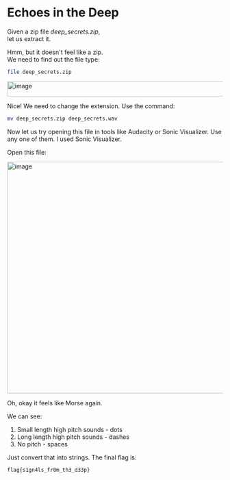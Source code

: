 
# Echoes in the Deep

Given a zip file *deep_secrets.zip*,  
let us extract it.

Hmm, but it doesn't feel like a zip.  
We need to find out the file type:

```bash
file deep_secrets.zip
````

<img width="677" height="35" alt="image" src="https://github.com/user-attachments/assets/f419895b-6908-47de-b550-d6e8da467f00" />

Nice! We need to change the extension.
Use the command:

```bash
mv deep_secrets.zip deep_secrets.wav
```

Now let us try opening this file in tools like Audacity or Sonic Visualizer. Use any one of them. I used Sonic Visualizer.

Open this file:

<img width="1043" height="541" alt="image" src="https://github.com/user-attachments/assets/4dc5381a-dfbb-47d2-9677-a370fbc7520a" />

Oh, okay it feels like Morse again.

We can see:

1. Small length high pitch sounds - dots
2. Long length high pitch sounds - dashes
3. No pitch - spaces

Just convert that into strings.
The final flag is:

```bash
flag{s1gn4ls_fr0m_th3_d33p}
```

